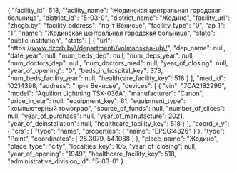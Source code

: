 {
    "facility_id": 518,
    "facility_name": "Жодинская центральная городская больница",
    "district_id": "5-03-0",
    "district_name": "Жодино",
    "facility_url": "zhcgb.by",
    "facility_address": "пр-т Венисье",
    "facility_type": "0",
    "ap_1": "1",
    "name": "Жодинская центральная городская больница",
    "state": "public institution",
    "stats": [
        {
            "url": "https:\/\/www.dzcrb.by\/department\/volmanskaa-ub\/",
            "dep_name": null,
            "date_year": null,
            "num_beds_dep": null,
            "num_deps_year": null,
            "num_doctors_dep": null,
            "num_doctors_med": null,
            "year_of_closing": null,
            "year_of_opening": "0",
            "beds_in_hospital_key": 373,
            "num_beds_facility_year": null,
            "healthcare_facility_key": 518
        }
    ],
    "med_id": 10214398,
    "address": "пр-т Венисье",
    "devices": [
        {
            "vin": "7CA2182296",
            "model": "Aquilion Lightning TSX-036A",
            "manufacturer": "Canon",
            "price_in_eur": null,
            "equipment_key": 61,
            "equipment_type": "компьютерный томограф",
            "source_of_funds": null,
            "number_of_slices": null,
            "year_of_purchase": null,
            "year_of_manufacture": 2021,
            "year_of_deinstallation": null,
            "healthcare_facility_key": 518
        }
    ],
    "coord_x_y": {
        "crs": {
            "type": "name",
            "properties": {
                "name": "EPSG:4326"
            }
        },
        "type": "Point",
        "coordinates": [
            28.3079,
            54.1088
        ]
    },
    "place_name": "Жодино",
    "place_type": "city",
    "localties_key": 105,
    "year_of_closing": null,
    "year_of_opening": "1949",
    "healthcare_facility_key": 518,
    "administrative_division_id": "5-03-0"
}